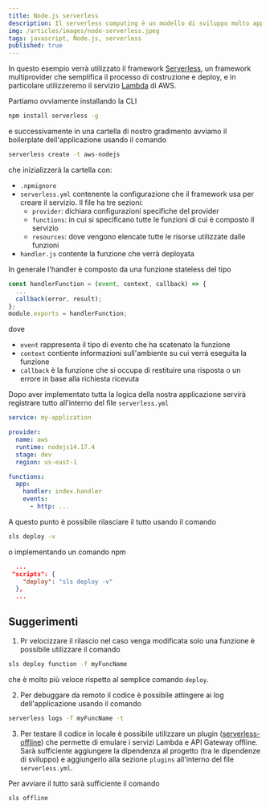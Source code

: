 ```yaml
---
title: Node.js serverless
description: Il serverless computing è un modello di sviluppo molto apprezzato soprattutto perchè consente di creare applicazioni più velocemente eliminando la necessità di gestire l'infrastruttura, è infatti il provider di servizi cloud che fornisce, ridimensiona e gestisce automaticamente l'infrastruttura necessaria per eseguire il codice.
img: /articles/images/node-serverless.jpeg
tags: javascript, Node.js, serverless
published: true
---
```


In questo esempio verrà utilizzato il framework [Serverless](https://www.serverless.com), un framework multiprovider che semplifica il processo di costruzione e deploy, e in particolare utilizzeremo il servizio [Lambda](https://aws.amazon.com/lambda) di AWS.

Partiamo ovviamente installando la CLI

```bash
npm install serverless -g
```

e successivamente in una cartella di nostro gradimento avviamo il boilerplate dell'applicazione usando il comando

```bash
serverless create -t aws-nodejs
```

che inizializzerà la cartella con:

- `.npmignore`
- `serverless.yml` contenente la configurazione che il framework usa per creare il servizio. Il file ha tre sezioni:
  - `provider`: dichiara configurazioni specifiche del provider
  - `functions`: in cui si specificano tutte le funzioni di cui è composto il servizio
  - `resources`: dove vengono elencate tutte le risorse utilizzate dalle funzioni
- `handler.js` contente la funzione che verrà deployata

In generale l'handler è composto da una funzione stateless del tipo

```javascript
const handlerFunction = (event, context, callback) => {
  ...
  callback(error, result);
};
module.exports = handlerFunction;
```

dove

- `event` rappresenta il tipo di evento che ha scatenato la funzione
- `context` contiente informazioni sull'ambiente su cui verrà eseguita la funzione
- `callback` è la funzione che si occupa di restituire una risposta o un errore in base alla richiesta ricevuta

Dopo aver implementato tutta la logica della nostra applicazione servirà registrare tutto all'interno del file `serverless.yml`

```yaml
service: my-application

provider:
  name: aws
  runtime: nodejs14.17.4
  stage: dev
  region: us-east-1

functions:
  app:
    handler: index.handler
    events:
      - http: ...
```

A questo punto è possibile rilasciare il tutto usando il comando

```bash
sls deploy -v
```

o implementando un comando npm

```json
  ...
 "scripts": {
    "deploy": "sls deploy -v"
  },
  ...
```

## Suggerimenti

1. Pr velocizzare il rilascio nel caso venga modificata solo una funzione è possibile utilizzare il comando

```bash
sls deploy function -f myFuncName
```

che è molto più veloce rispetto al semplice comando `deploy`.

2. Per debuggare da remoto il codice è possibile attingere ai log dell'applicazione usando il comando

```bash
serverless logs -f myFuncName -t
```

3. Per testare il codice in locale è possibile utilizzare un plugin ([serverless-offline](https://github.com/dherault/serverless-offline)) che permette di emulare i servizi Lambda e API Gateway offline. Sarà sufficiente aggiungere la dipendenza al progetto (tra le dipendenze di sviluppo) e aggiungerlo alla sezione `plugins` all'interno del file `serverless.yml`.

Per avviare il tutto sarà sufficiente il comando

```bash
sls offline
```
